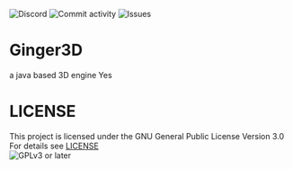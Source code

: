 ![Discord](https://img.shields.io/discord/624100926054989834?color=red&label=discord&style=social)
![Commit activity](https://img.shields.io/github/commit-activity/m/halotroop/Ginger3D)
![Issues](https://img.shields.io/github/issues/halotroop/Ginger3D)

# Ginger3D
a java based 3D engine
Yes

# LICENSE
This project is licensed under the GNU General Public License Version 3.0<br />
For details see [LICENSE](https://github.com/halotroop/Ginger3D/blob/liteCraft/LICENSE)<br />
![GPLv3 or later](https://www.gnu.org/graphics/gplv3-or-later.png "GPLv3-plus Logo")
